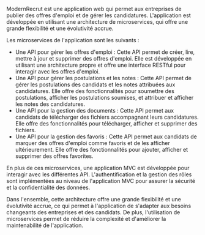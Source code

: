 ModernRecrut est une application web qui permet aux entreprises de publier des offres d'emploi et de gérer les candidatures. L'application est développée en utilisant une architecture de microservices, qui offre une grande flexibilité et une évolutivité accrue.

Les microservices de l'application sont les suivants :

- Une API pour gérer les offres d'emploi : Cette API permet de créer, lire, mettre à jour et supprimer des offres d'emploi. Elle est développée en utilisant une architecture propre et offre une interface RESTful pour interagir avec les offres d'emploi.
- Une API pour gérer les postulations et les notes : Cette API permet de gérer les postulations des candidats et les notes attribuées aux candidatures. Elle offre des fonctionnalités pour soumettre des postulations, afficher les postulations soumises, et attribuer et afficher les notes des candidatures.
- Une API pour la gestion des documents : Cette API permet aux candidats de télécharger des fichiers accompagnant leurs candidatures. Elle offre des fonctionnalités pour télécharger, afficher et supprimer des fichiers.
- Une API pour la gestion des favoris : Cette API permet aux candidats de marquer des offres d'emploi comme favoris et de les afficher ultérieurement. Elle offre des fonctionnalités pour ajouter, afficher et supprimer des offres favorites.

En plus de ces microservices, une application MVC est développée pour interagir avec les différentes API. L'authentification et la gestion des rôles sont implémentées au niveau de l'application MVC pour assurer la sécurité et la confidentialité des données.

Dans l'ensemble, cette architecture offre une grande flexibilité et une évolutivité accrue, ce qui permet à l'application de s'adapter aux besoins changeants des entreprises et des candidats. De plus, l'utilisation de microservices permet de réduire la complexité et d'améliorer la maintenabilité de l'application.
